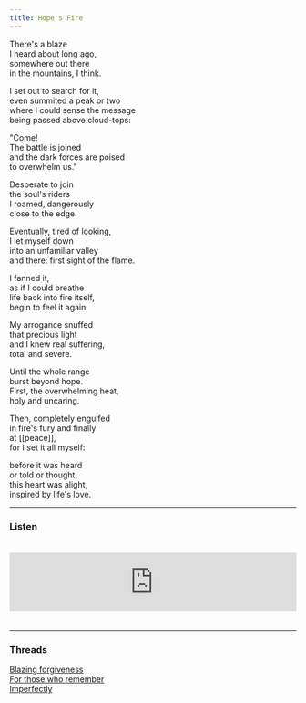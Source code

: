 ```yaml
---
title: Hope's Fire
---
```


There's a blaze  
I heard about long ago,  
somewhere out there  
in the mountains, I think.  
  
I set out to search for it,  
even summited a peak or two  
where I could sense the message  
being passed above cloud-tops:  
  
"Come!  
The battle is joined  
and the dark forces are poised  
to overwhelm us."  
  
Desperate to join  
the soul's riders  
I roamed, dangerously  
close to the edge.  
  
Eventually, tired of looking,  
I let myself down  
into an unfamiliar valley  
and there: first sight of the flame.  
  
I fanned it,  
as if I could breathe  
life back into fire itself,  
begin to feel it again.  
  
My arrogance snuffed  
that precious light  
and I knew real suffering,  
total and severe.  
  
Until the whole range  
burst beyond hope.  
First, the overwhelming heat,  
holy and uncaring.  
  
Then, completely engulfed  
in fire's fury and finally  
at [[peace]],  
for I set it all myself:  
  
before it was heard  
or told or thought,  
this heart was alight,  
inspired by life's love.   

---  

### Listen

<iframe src="https://anchor.fm/andy-tudhope/embed/episodes/Hopes-Fire-envcuc" height="102px" width="100%" style="margin: 20px 0px;" frameborder="0" scrolling="no"></iframe>

---  

### Threads  

<a href="https://thebluebook.co.za/canto-iii/tell-me.html" target="_blank">Blazing forgiveness</a><br/>
<a href="https://living.thebluebook.co.za/joy/curing_time.html" target="_blank">For those who remember</a><br/>
<a href="https://dyeing.thebluebook.co.za/?stackedPages=%2Fself" target="_blank">Imperfectly</a><br/>
